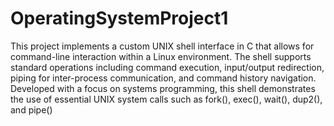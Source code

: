 # OperatingSystemProject1

This project implements a custom UNIX shell interface in C that allows for command-line interaction within a Linux environment. The shell supports standard operations including command execution, input/output redirection, piping for inter-process communication, and command history navigation. Developed with a focus on systems programming, this shell demonstrates the use of essential UNIX system calls such as fork(), exec(), wait(), dup2(), and pipe()
